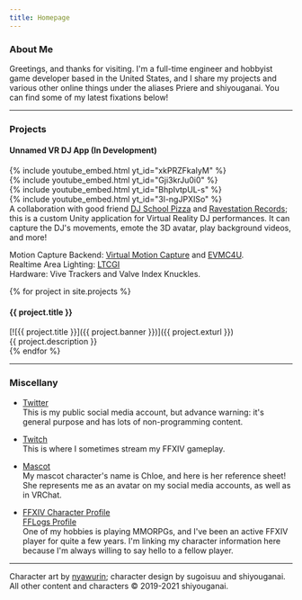 ```yaml
---
title: Homepage
---
```


### About Me

Greetings, and thanks for visiting. I'm a full-time engineer and hobbyist game developer based in the United States, and I share my projects and various other online things under the aliases Priere and shiyouganai. You can find some of my latest fixations below!

---

### Projects

#### Unnamed VR DJ App (In Development)
{% include youtube_embed.html yt_id="xkPRZFkaIyM" %}  
{% include youtube_embed.html yt_id="Gji3krJu0i0" %}  
{% include youtube_embed.html yt_id="BhpIvtpUL-s" %}  
{% include youtube_embed.html yt_id="3l-ngJPXISo" %}  
A collaboration with good friend [DJ School Pizza](https://twitter.com/djschoolpizza) and [Ravestation Records](https://twitter.com/ravestationrec); this is a custom Unity application for Virtual Reality DJ performances. It can capture the DJ's movements, emote the 3D avatar, play background videos, and more!

Motion Capture Backend: [Virtual Motion Capture](https://vmc.info/) and [EVMC4U](https://github.com/gpsnmeajp/EasyVirtualMotionCaptureForUnity).  
Realtime Area Lighting: [LTCGI](https://ltcgi.dev/)  
Hardware: Vive Trackers and Valve Index Knuckles.

{% for project in site.projects %}
#### {{ project.title }}
[![{{ project.title }}]({{ project.banner }})]({{ project.exturl }})  
{{ project.description }}  
{% endfor %}

---

### Miscellany

* [Twitter](https://twitter.com/shiyouganai)  
  This is my public social media account, but advance warning: it's general purpose and has lots of non-programming content.

* [Twitch](https://www.twitch.tv/priere__)  
  This is where I sometimes stream my FFXIV gameplay.

* [Mascot](/assets/chloe_main_reference_2200x1600.png)  
  My mascot character's name is Chloe, and here is her reference sheet! She represents me as an avatar on my social media accounts, as well as in VRChat.

* [FFXIV Character Profile](https://na.finalfantasyxiv.com/lodestone/character/10232780/)  
  [FFLogs Profile](https://www.fflogs.com/character/na/cactuar/priere%20d'enpa)  
  One of my hobbies is playing MMORPGs, and I've been an active FFXIV player for quite a few years. I'm linking my character information here because I'm always willing to say hello to a fellow player.

---

Character art by [nyawurin](https://twitter.com/nyawurin); character design by sugoisuu and shiyouganai.  
All other content and characters &copy; 2019-2021 shiyouganai.
